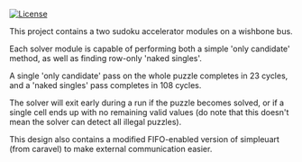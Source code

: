 [![License](https://img.shields.io/badge/License-Apache%202.0-blue.svg)](https://opensource.org/licenses/Apache-2.0)


This project contains a two sudoku accelerator modules on a wishbone bus.

Each solver module is capable of performing both a simple 'only candidate' method, as well as finding row-only 'naked singles'.

A single 'only candidate' pass on the whole puzzle completes in 23 cycles, and a 'naked singles' pass completes in 108 cycles.

The solver will exit early during a run if the puzzle becomes solved, or if a single cell ends up with no remaining valid values (do note that this doesn't mean the solver can detect all illegal puzzles).

This design also contains a modified FIFO-enabled version of simpleuart (from caravel) to make external communication easier.
